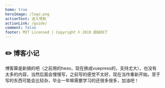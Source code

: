```yaml
---
home: true
heroImage: /logo.png
actionText: 进入导航
actionLink: /guide/
comment: false
footer: MIT Licensed | Copyright © 2019 超级码丁
---
```

## ✏️ 博客小记
博客算是新搞的吧（之前用的hexo，现在换成vuepress的，支持尤大），也没有太多的内容，当然后面会慢慢写，之前写的感觉不太好，现在当作重新开始，至于写的东西可能会比较杂，毕业一年嘛需要学习的还很多很多，加油吧！

